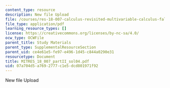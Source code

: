 ```yaml
---
content_type: resource
description: New file Upload
file: /courses/res-18-007-calculus-revisited-multivariable-calculus-fall-2011/07a704d5a7692777c1e5dcd801971f92_MITRES_18_007_partII_sol04.pdf
file_type: application/pdf
learning_resource_types: []
license: https://creativecommons.org/licenses/by-nc-sa/4.0/
ocw_type: OCWFile
parent_title: Study Materials
parent_type: SupplementalResourceSection
parent_uid: ce4e61e5-fe97-e496-1d45-c844a0290e31
resourcetype: Document
title: MITRES_18_007_partII_sol04.pdf
uid: 07a704d5-a769-2777-c1e5-dcd801971f92
---
```

New file Upload